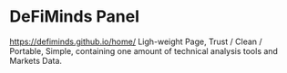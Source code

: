 # DeFiMinds Panel
https://defiminds.github.io/home/
Ligh-weight Page, Trust / Clean / Portable, Simple, containing one amount of technical analysis tools and Markets Data.
